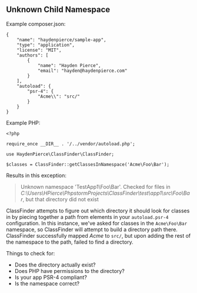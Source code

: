 Unknown Child Namespace
-----------------------

Example composer.json:
```
{
    "name": "haydenpierce/sample-app",
    "type": "application",
    "license": "MIT",
    "authors": [
        {
            "name": "Hayden Pierce",
            "email": "hayden@haydenpierce.com"
        }
    ],
    "autoload": {
        "psr-4": {
            "Acme\\": "src/"
        }
    }
}
```

Example PHP:
```
<?php

require_once __DIR__ . '/../vendor/autoload.php';

use HaydenPierce\ClassFinder\ClassFinder;

$classes = ClassFinder::getClassesInNamespace('Acme\Foo\Bar');
```

Results in this exception:

> Unknown namespace 'TestApp1\Foo\Bar'. Checked for files in *C:\Users\HPierce\PhpstormProjects\ClassFinder\test\app1\src\Foo\Bar*, but that directory did not exist

ClassFinder attempts to figure out which directory it should look for classes in by piecing together a path from 
elements in your `autoload.psr-4` configuration. In this instance, we've asked for classes in the `Acme\Foo\Bar` namespace,
so ClassFinder will attempt to build a directory path there. ClassFinder successfully mapped *Acme* to `src/`, but upon adding
the rest of the namespace to the path, failed to find a directory.

Things to check for:

* Does the directory actually exist? 
* Does PHP have permissions to the directory?
* Is your app PSR-4 compliant?
* Is the namespace correct?